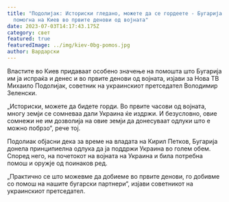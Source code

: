 ```yaml
---
title: "Подолијак: Историски гледано, можете да се гордеете - Бугарија му
  помогна на Киев во првите денови од војната"
date: 2023-07-03T14:17:43.175Z
category: свет
featured: true
featuredImage: ../img/kiev-0bg-pomos.jpg
author: Вардарски
---
```

Властите во Киев придаваат особено значење на помошта што Бугарија им ја испраќа и денес и во првите денови од војната, изјави за Нова ТВ Михаило Подолијак, советник на украинскиот претседател Володимир Зеленски.

„Историски, можете да бидете горди. Во првите часови од војната, многу земји се сомневаа дали Украина ќе издржи. И безусловно, овие сомнежи не им дозволија на овие земји да донесуваат одлуки што е можно побрзо“, рече тој.

Подолиак објасни дека за време на владата на Кирил Петков, Бугарија донела принципиелна одлука да ја поддржи Украина во голем обем. Според него, на почетокот на војната на Украина и била потребна помош и оружје од поинаков ред.

„Практично се што можевме да добиеме во првите денови, го добивме со помош на нашите бугарски партнери“, изјави советникот на украинскиот претседател.